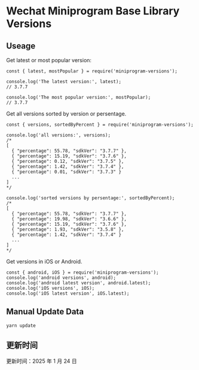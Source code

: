 
# Wechat Miniprogram Base Library Versions

## Useage

Get latest or most popular version:

```;
const { latest, mostPopular } = require('miniprogram-versions');

console.log('The latest version:', latest);
// 3.7.7

console.log('The most popular version:', mostPopular);
// 3.7.7

```

Get all versions sorted by version or persentage.

```
const { versions, sortedByPercent } = require('miniprogram-versions');

console.log('all versions:', versions);
/*
[
  { "percentage": 55.78, "sdkVer": "3.7.7" },
  { "percentage": 15.19, "sdkVer": "3.7.6" },
  { "percentage": 0.12, "sdkVer": "3.7.5" },
  { "percentage": 1.42, "sdkVer": "3.7.4" },
  { "percentage": 0.01, "sdkVer": "3.7.3" }
  ...
]
*/

console.log('sorted versions by persentage:', sortedByPercent);
/*
[
  { "percentage": 55.78, "sdkVer": "3.7.7" },
  { "percentage": 19.98, "sdkVer": "3.6.6" },
  { "percentage": 15.19, "sdkVer": "3.7.6" },
  { "percentage": 1.93, "sdkVer": "3.5.8" },
  { "percentage": 1.42, "sdkVer": "3.7.4" }
  ...
]
*/
```

Get versions in iOS or Android.

```
const { android, iOS } = require('miniprogram-versions');
console.log('android versions', android);
console.log('android latest version', android.latest);
console.log('iOS versions', iOS);
console.log('iOS latest version', iOS.latest);
```

## Manual Update Data

```
yarn update
```

## 更新时间

更新时间：2025 年 1 月 24 日
